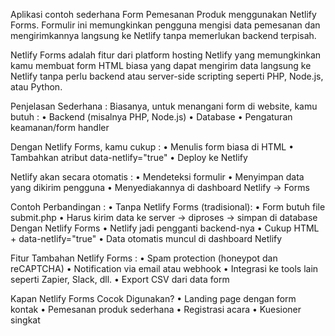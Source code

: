 Aplikasi contoh sederhana Form Pemesanan Produk menggunakan Netlify Forms. Formulir ini memungkinkan pengguna mengisi data pemesanan dan mengirimkannya langsung ke Netlify tanpa memerlukan backend terpisah.

Netlify Forms adalah fitur dari platform hosting Netlify yang memungkinkan kamu membuat form HTML biasa yang dapat mengirim data langsung ke Netlify tanpa perlu backend atau server-side scripting seperti PHP, Node.js, atau Python.

Penjelasan Sederhana : Biasanya, untuk menangani form di website, kamu butuh : • Backend (misalnya PHP, Node.js) • Database • Pengaturan keamanan/form handler

Dengan Netlify Forms, kamu cukup : • Menulis form biasa di HTML • Tambahkan atribut data-netlify="true" • Deploy ke Netlify

Netlify akan secara otomatis : • Mendeteksi formulir • Menyimpan data yang dikirim pengguna • Menyediakannya di dashboard Netlify → Forms

Contoh Perbandingan : • Tanpa Netlify Forms (tradisional): • Form butuh file submit.php • Harus kirim data ke server → diproses → simpan di database Dengan Netlify Forms • Netlify jadi pengganti backend-nya • Cukup HTML + data-netlify="true" • Data otomatis muncul di dashboard Netlify

Fitur Tambahan Netlify Forms : • Spam protection (honeypot dan reCAPTCHA) • Notification via email atau webhook • Integrasi ke tools lain seperti Zapier, Slack, dll. • Export CSV dari data form

Kapan Netlify Forms Cocok Digunakan? • Landing page dengan form kontak • Pemesanan produk sederhana • Registrasi acara • Kuesioner singkat
